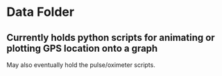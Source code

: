 # Data Folder
## Currently holds python scripts for animating or plotting GPS location onto a graph
May also eventually hold the pulse/oximeter scripts.
